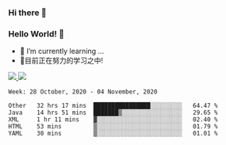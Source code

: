 ### Hi there 👋
### Hello World! 🙌

- 🌱 I’m currently learning ...
- 📖目前正在努力的学习之中!

<a href="https://github.com/anuraghazra/github-readme-stats">
  <img src="https://github-readme-stats.vercel.app/api?username=keyboardWithDream&show_icons=true&repo=github-readme-stats" />
</a>
<a href="https://github.com/anuraghazra/convoychat">
  <img src="https://github-readme-stats.vercel.app/api/top-langs/?username=keyboardWithDream&layout=compact&repo=convoychat" />
</a>



<!--START_SECTION:waka-->
```text
Week: 28 October, 2020 - 04 November, 2020

Other   32 hrs 17 mins  ████████████████░░░░░░░░░   64.47 % 
Java    14 hrs 51 mins  ███████▒░░░░░░░░░░░░░░░░░   29.65 % 
XML     1 hr 11 mins    ▓░░░░░░░░░░░░░░░░░░░░░░░░   02.40 % 
HTML    53 mins         ▒░░░░░░░░░░░░░░░░░░░░░░░░   01.79 % 
YAML    30 mins         ▒░░░░░░░░░░░░░░░░░░░░░░░░   01.01 % 
```
<!--END_SECTION:waka-->
